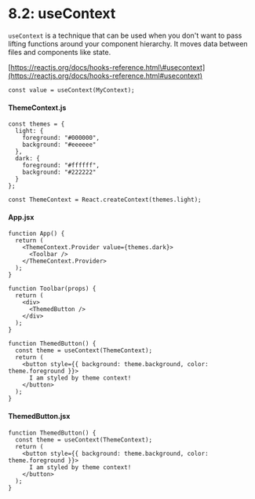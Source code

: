 # 8.2: useContext

`useContext` is a technique that can be used when you don't want to pass lifting functions around your component hierarchy. It moves data between files and components like state.

[https://reactjs.org/docs/hooks-reference.html\#usecontext](https://reactjs.org/docs/hooks-reference.html#usecontext)

```text
const value = useContext(MyContext);
```

#### ThemeContext.js

```text
const themes = {
  light: {
    foreground: "#000000",
    background: "#eeeeee"
  },
  dark: {
    foreground: "#ffffff",
    background: "#222222"
  }
};

const ThemeContext = React.createContext(themes.light);
```

#### App.jsx

```text
function App() {
  return (
    <ThemeContext.Provider value={themes.dark}>
      <Toolbar />
    </ThemeContext.Provider>
  );
}

function Toolbar(props) {
  return (
    <div>
      <ThemedButton />
    </div>
  );
}

function ThemedButton() {
  const theme = useContext(ThemeContext);
  return (
    <button style={{ background: theme.background, color: theme.foreground }}>
      I am styled by theme context!
    </button>
  );
}
```

#### ThemedButton.jsx

```text
function ThemedButton() {
  const theme = useContext(ThemeContext);
  return (
    <button style={{ background: theme.background, color: theme.foreground }}>
      I am styled by theme context!
    </button>
  );
}
```



